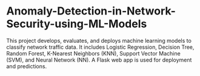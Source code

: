 # Anomaly-Detection-in-Network-Security-using-ML-Models
This project develops, evaluates, and deploys machine learning models to classify network traffic data. It includes Logistic Regression, Decision Tree, Random Forest, K-Nearest Neighbors (KNN), Support Vector Machine (SVM), and Neural Network (NN). A Flask web app is used for deployment and predictions.
